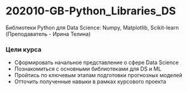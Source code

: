 # 202010-GB-Python_Libraries_DS
Библиотеки Python для Data Science: Numpy, Matplotlib, Scikit-learn (Преподаватель - Ирина Телина)

### Цели курса
- Сформировать начальное представление о сфере Data Science
- Познакомиться с основными библиотеками для DS и ML
- Пройтись по ключевым этапам подготовки прогнозных моделей
- Отточить полученные навыки в рамках курсового проекта
